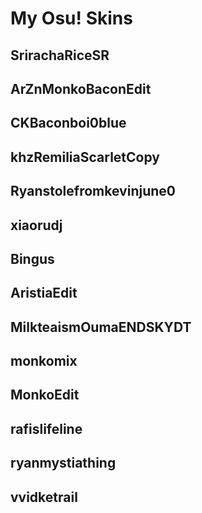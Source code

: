 # My Osu! Skins

## SrirachaRiceSR

## ArZnMonkoBaconEdit

## CKBaconboi0blue

## khzRemiliaScarletCopy

## Ryanstolefromkevinjune0

## xiaorudj

## Bingus

## AristiaEdit

## MilkteaismOumaENDSKYDT

## monkomix

## MonkoEdit

## rafislifeline

## ryanmystiathing

## vvidketrail
